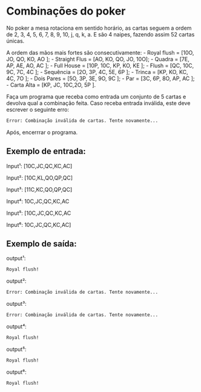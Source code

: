 # Combinações do poker
No poker a mesa rotaciona em sentido horário, 
as cartas seguem a ordem de 2, 3, 4, 5, 6, 7, 8, 9, 10, j, q, k, a.
E são 4 naipes, fazendo assim 52 cartas únicas. 

A ordem das mãos mais fortes são consecutivamente:
    -   Royal flush     = [10O, JO,  QO, KO, AO ];
    -   Straight Flus   = [AO,  KO,  QO, JO, 10O];
    -   Quadra          = [7E,  AP,  AE, AO, AC ];
    -   Full House      = [10P, 10C, KP, KO, KE ];
    -   Flush           = [QC,  10C, 9C, 7C, 4C ];
    -   Sequência       = [2O,  3P,  4C, 5E, 6P ];
    -   Trinca          = [KP,  KO,  KC, 4C, 7O ];
    -   Dois Pares      = [5O,  3P,  3E, 9O, 9C ];
    -   Par             = [3C,  6P,  8O, AP, AC ];
    -   Carta Alta      = [KP,  JC,  10C,2O, 5P ].

Faça um programa que receba como entrada um conjunto de 5 cartas e 
devolva qual a combinação feita. Caso receba entrada inválida, este
deve escrever o seguinte erro:

```sh
Error: Combinação inválida de cartas. Tente novamente...
```

Após, encerrrar o programa.

## Exemplo de entrada:
Input¹: [10C,JC,QC,KC,AC]

Input²: [10C,KL,QO,QP,QC]

Input³: [11C,KC,QO,QP,QC]

Input⁴: 10C,JC,QC,KC,AC

Input⁵: [10C,JC,QC,KC,AC

Input⁶: 10C,JC,QC,KC,AC]

## Exemplo de saída:
output¹:
```sh
Royal flush!
```

output²:
```sh
Error: Combinação inválida de cartas. Tente novamente...
```

output³:
```sh
Error: Combinação inválida de cartas. Tente novamente...
```

output⁴:
```sh
Royal flush!
```

output⁵:
```sh
Royal flush!
```

output⁶:
```sh
Royal flush!
```